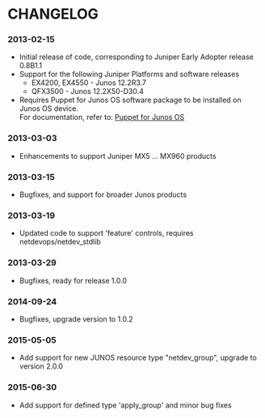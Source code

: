 # CHANGELOG

### 2013-02-15
* Initial release of code, corresponding to Juniper Early Adopter release 0.8B1.1
* Support for the following Juniper Platforms and software releases
  * EX4200, EX4550 - Junos 12.2R3.7
  * QFX3500 - Junos 12.2X50-D30.4
* Requires Puppet for Junos OS software package to be installed on Junos OS device.  
  For documentation, refer to: [Puppet for Junos OS](http://www.juniper.net/techpubs/en_US/release-independent/junos-puppet/information-products/pathway-pages/index.html)
  
### 2013-03-03
* Enhancements to support Juniper MX5 ... MX960 products

### 2013-03-15
* Bugfixes, and support for broader Junos products

### 2013-03-19
* Updated code to support 'feature' controls, requires netdevops/netdev_stdlib

### 2013-03-29
* Bugfixes, ready for release 1.0.0

### 2014-09-24
* Bugfixes, upgrade version to 1.0.2

### 2015-05-05
* Add support for new JUNOS resource type "netdev_group", upgrade to version 2.0.0
  
### 2015-06-30
* Add support for defined type 'apply_group' and minor bug fixes
